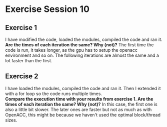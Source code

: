 # Exercise Session 10 #

## Exercise 1
I have modified the code, loaded the modules, compiled the code and ran it. <br /> 
**Are the times of each iteration the same? Why (not)?** The first time the code is run, it takes longer, as the gpu has to setup the openacc environment and so on. The following iterations are almost the same and a lot faster than the first. <br />

## Exercise 2
I have loaded the modules, compiled the code and ran it. Then I extended it with a for loop so the code runs multiple times. <br />
**Compare the execution time with your results from exercise 1. Are the times of each iteration the same? Why (not)?** In this case, the first one is also a little bit slower. The later ones are faster but not as much as with OpenACC, this might be because we haven't used the optimal block/thread sizes. <br />


